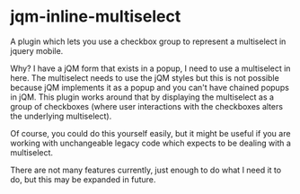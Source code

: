 jqm-inline-multiselect
======================

A plugin which lets you use a checkbox group to represent a multiselect in jquery mobile.

Why? I have a jQM form that exists in a popup, I need to use a multiselect in here. The multiselect needs to use the jQM styles but this is not possible because jQM implements it as a popup and you can't have chained popups in jQM. This plugin works around that by displaying the multiselect as a group of checkboxes (where user interactions with the checkboxes alters the underlying multiselect).

Of course, you could do this yourself easily, but it might be useful if you are working with unchangeable legacy code which expects to be dealing with a multiselect.

There are not many features currently, just enough to do what I need it to do, but this may be expanded in future.
